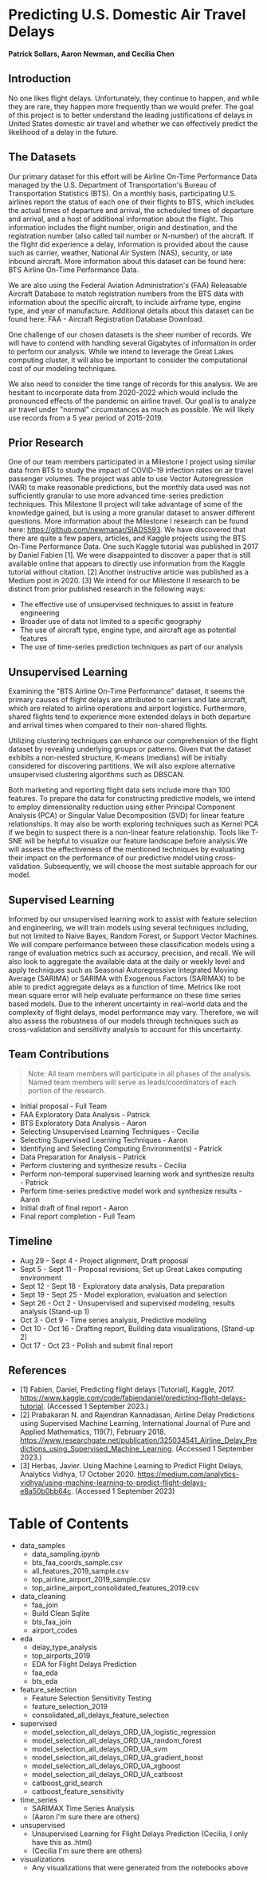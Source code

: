 ﻿# Predicting U.S. Domestic Air Travel Delays

**Patrick Sollars, Aaron Newman, and Cecilia Chen**

## Introduction

No one likes flight delays. Unfortunately, they continue to happen, and while they are rare, they happen more frequently than we would prefer. The goal of this project is to better understand the leading justifications of delays in United States domestic air travel and whether we can effectively predict the likelihood of a delay in the future.

## The Datasets

Our primary dataset for this effort will be Airline On-Time Performance Data managed by the U.S. Department of Transportation's Bureau of Transportation Statistics (BTS). On a monthly basis, participating U.S. airlines report the status of each one of their flights to BTS, which includes the actual times of departure and arrival, the scheduled times of departure and arrival, and a host of additional information about the flight. This information includes the flight number, origin and destination, and the registration number (also called tail number or N-number) of the aircraft. If the flight did experience a delay, information is provided about the cause such as carrier, weather, National Air System (NAS), security, or late inbound aircraft. More information about this dataset can be found here: BTS Airline On-Time Performance Data.

We are also using the Federal Aviation Administration's (FAA) Releasable Aircraft Database to match registration numbers from the BTS data with information about the specific aircraft, to include airframe type, engine type, and year of manufacture. Additional details about this dataset can be found here: FAA - Aircraft Registration Database Download.

One challenge of our chosen datasets is the sheer number of records. We will have to contend with handling several Gigabytes of information in order to perform our analysis. While we intend to leverage the Great Lakes computing cluster, it will also be important to consider the computational cost of our modeling techniques.

We also need to consider the time range of records for this analysis. We are hesitant to incorporate data from 2020-2022 which would include the pronounced effects of the pandemic on airline travel. Our goal is to analyze air travel under "normal" circumstances as much as possible. We will likely use records from a 5 year period of 2015-2019.

## Prior Research

One of our team members participated in a Milestone I project using similar data from BTS to study the impact of COVID-19 infection rates on air travel passenger volumes. The project was able to use Vector Autoregression (VAR) to make reasonable predictions, but the monthly data used was not sufficiently granular to use more advanced time-series prediction techniques. This Milestone II project will take advantage of some of the knowledge gained, but is using a more granular dataset to answer different questions. More information about the Milestone I research can be found here: https://github.com/newmanar/SIADS593.
We have discovered that there are quite a few papers, articles, and Kaggle projects using the BTS On-Time Performance Data. One such Kaggle tutorial was published in 2017 by Daniel Fabien [1]. We were disappointed to discover a paper that is still available online that appears to directly use information from the Kaggle tutorial without citation. [2] Another instructive article was published as a Medium post in 2020. [3]
We intend for our Milestone II research to be distinct from prior published research in the following ways:

- The effective use of unsupervised techniques to assist in feature engineering
- Broader use of data not limited to a specific geography
- The use of aircraft type, engine type, and aircraft age as potential features
- The use of time-series prediction techniques as part of our analysis

## Unsupervised Learning

Examining the "BTS Airline On-Time Performance" dataset, it seems the primary causes of flight delays are attributed to carriers and late aircraft, which are related to airline operations and airport logistics. Furthermore, shared flights tend to experience more extended delays in both departure and arrival times when compared to their non-shared flights.

Utilizing clustering techniques can enhance our comprehension of the flight dataset by revealing underlying groups or patterns. Given that the dataset exhibits a non-nested structure, K-means (medians) will be initially considered for discovering partitions. We will also explore alternative unsupervised clustering algorithms such as DBSCAN.

Both marketing and reporting flight data sets include more than 100 features. To prepare the data for constructing predictive models, we intend to employ dimensionality reduction using either Principal Component Analysis (PCA) or Singular Value Decomposition (SVD) for linear feature relationships. It may also be worth exploring techniques such as Kernel PCA if we begin to suspect there is a non-linear feature relationship. Tools like T-SNE will be helpful to visualize our feature landscape before analysis.We will assess the effectiveness of the mentioned techniques by evaluating their impact on the performance of our predictive model using cross-validation. Subsequently, we will choose the most suitable approach for our model.

## Supervised Learning

Informed by our unsupervised learning work to assist with feature selection and engineering, we will train models using several techniques including, but not limited to Naive Bayes, Random Forest, or Support Vector Machines. We will compare performance between these classification models using a range of evaluation metrics such as accuracy, precision, and recall. We will also look to aggregate the available data at the daily or weekly level and apply techniques such as Seasonal Autoregressive Integrated Moving Average (SARIMA) or SARIMA with Exogenous Factors (SARIMAX) to be able to predict aggregate delays as a function of time. Metrics like root mean square error will help evaluate performance on these time series based models. Due to the inherent uncertainty in real-world data and the complexity of flight delays, model performance may vary. Therefore, we will also assess the robustness of our models through techniques such as cross-validation and sensitivity analysis to account for this uncertainty.

## Team Contributions

> Note: All team members will participate in all phases of the analysis. Named team members will serve as leads/coordinators of each portion of the research.

- Initial proposal - Full Team
- FAA Exploratory Data Analysis - Patrick
- BTS Exploratory Data Analysis - Aaron
- Selecting Unsupervised Learning Techniques - Cecilia
- Selecting Supervised Learning Techniques - Aaron
- Identifying and Selecting Computing Environment(s) - Patrick
- Data Preparation for Analysis - Patrick
- Perform clustering and synthesize results - Cecilia
- Perform non-temporal supervised learning work and synthesize results - Patrick
- Perform time-series predictive model work and synthesize results - Aaron
- Initial draft of final report - Aaron
- Final report completion - Full Team

## Timeline

- Aug 29 - Sept 4 - Project alignment, Draft proposal
- Sept 5 - Sept 11 - Proposal revisions, Set up Great Lakes computing environment
- Sept 12 - Sept 18 - Exploratory data analysis, Data preparation
- Sept 19 - Sept 25 - Model exploration, evaluation and selection
- Sept 26 - Oct 2 - Unsupervised and supervised modeling, results analysis (Stand-up 1)
- Oct 3 - Oct 9 - Time series analysis, Predictive modeling
- Oct 10 - Oct 16 - Drafting report, Building data visualizations, (Stand-up 2)
- Oct 17 - Oct 23 - Polish and submit final report

## References

- [1] Fabien, Daniel, Predicting flight delays [Tutorial], Kaggle, 2017. https://www.kaggle.com/code/fabiendaniel/predicting-flight-delays-tutorial. (Accessed 1 September 2023.)
- [2] Prabakaran N. and Rajendran Kannadasan, Airline Delay Predictions using Supervised Machine Learning, International Journal of Pure and Applied Mathematics, 119(7), February 2018. https://www.researchgate.net/publication/325034541_Airline_Delay_Predictions_using_Supervised_Machine_Learning. (Accessed 1 September 2023.)
- [3] Herbas, Javier. Using Machine Learning to Predict Flight Delays, Analytics Vidhya, 17 October 2020. https://medium.com/analytics-vidhya/using-machine-learning-to-predict-flight-delays-e8a50b0bb64c. (Accessed 1 September 2023)

# Table of Contents

- data_samples
  - data_sampling.ipynb
  - bts_faa_coords_sample.csv
  - all_features_2019_sample.csv
  - top_airline_airport_2019_sample.csv
  - top_airline_airport_consolidated_features_2019.csv
- data_cleaning
  - faa_join
  - Build Clean Sqlite
  - bts_faa_join
  - airport_codes
- eda
  - delay_type_analysis
  - top_airports_2019
  - EDA for Flight Delays Prediction
  - faa_eda
  - bts_eda
- feature_selection
  - Feature Selection Sensitivity Testing
  - feature_selection_2019
  - consolidated_all_delays_feature_selection
- supervised
  - model_selection_all_delays_ORD_UA_logistic_regression
  - model_selection_all_delays_ORD_UA_random_forest
  - model_selection_all_delays_ORD_UA_svm
  - model_selection_all_delays_ORD_UA_gradient_boost
  - model_selection_all_delays_ORD_UA_xgboost
  - model_selection_all_delays_ORD_UA_catboost
  - catboost_grid_search
  - catboost_feature_sensitivity
- time_series
  - SARIMAX Time Series Analysis
  - (Aaron I'm sure there are others)
- unsupervised
  - Unsupervised Learning for Flight Delays Prediction (Cecilia, I only have this as .html)
  - (Cecilia I'm sure there are others)
- visualizations
  - Any visualizations that were generated from the notebooks above
